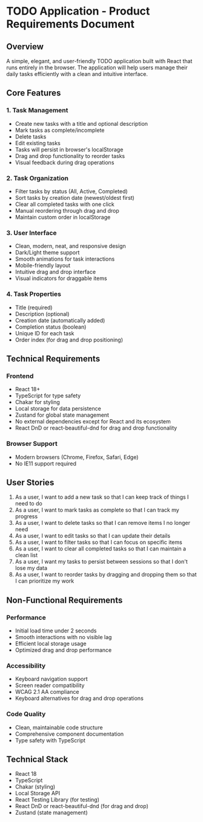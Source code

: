 # TODO Application - Product Requirements Document

## Overview
A simple, elegant, and user-friendly TODO application built with React that runs entirely in the browser. The application will help users manage their daily tasks efficiently with a clean and intuitive interface.

## Core Features

### 1. Task Management
- Create new tasks with a title and optional description
- Mark tasks as complete/incomplete
- Delete tasks
- Edit existing tasks
- Tasks will persist in browser's localStorage
- Drag and drop functionality to reorder tasks
- Visual feedback during drag operations

### 2. Task Organization
- Filter tasks by status (All, Active, Completed)
- Sort tasks by creation date (newest/oldest first)
- Clear all completed tasks with one click
- Manual reordering through drag and drop
- Maintain custom order in localStorage

### 3. User Interface
- Clean, modern, neat, and responsive design
- Dark/Light theme support
- Smooth animations for task interactions
- Mobile-friendly layout
- Intuitive drag and drop interface
- Visual indicators for draggable items

### 4. Task Properties
- Title (required)
- Description (optional)
- Creation date (automatically added)
- Completion status (boolean)
- Unique ID for each task
- Order index (for drag and drop positioning)

## Technical Requirements

### Frontend
- React 18+
- TypeScript for type safety
- Chakar for styling
- Local storage for data persistence
- Zustand for global state management
- No external dependencies except for React and its ecosystem
- React DnD or react-beautiful-dnd for drag and drop functionality

### Browser Support
- Modern browsers (Chrome, Firefox, Safari, Edge)
- No IE11 support required

## User Stories

1. As a user, I want to add a new task so that I can keep track of things I need to do
2. As a user, I want to mark tasks as complete so that I can track my progress
3. As a user, I want to delete tasks so that I can remove items I no longer need
4. As a user, I want to edit tasks so that I can update their details
5. As a user, I want to filter tasks so that I can focus on specific items
6. As a user, I want to clear all completed tasks so that I can maintain a clean list
7. As a user, I want my tasks to persist between sessions so that I don't lose my data
8. As a user, I want to reorder tasks by dragging and dropping them so that I can prioritize my work

## Non-Functional Requirements

### Performance
- Initial load time under 2 seconds
- Smooth interactions with no visible lag
- Efficient local storage usage
- Optimized drag and drop performance

### Accessibility
- Keyboard navigation support
- Screen reader compatibility
- WCAG 2.1 AA compliance
- Keyboard alternatives for drag and drop operations

### Code Quality
- Clean, maintainable code structure
- Comprehensive component documentation
- Type safety with TypeScript

## Technical Stack
- React 18
- TypeScript
- Chakar (styling)
- Local Storage API
- React Testing Library (for testing)
- React DnD or react-beautiful-dnd (for drag and drop)
- Zustand (state management) 